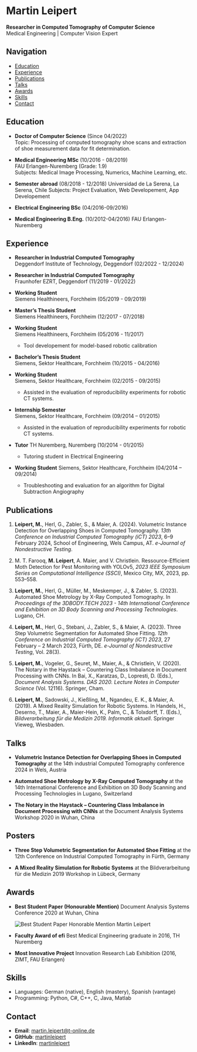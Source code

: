 # Martin Leipert

**Researcher in Computed Tomography of Computer Science**  
Medical Engineering | Computer Vision Expert

## Navigation
- [Education](#education)
- [Experience](#experience)
- [Publications](#publications)
- [Talks](#talks)
- [Awards](#awards)
- [Skills](#skills)
- [Contact](#contact)

## Education
- **Doctor of Computer Science** (Since 04/2022)  
  Topic: Processing of computed tomography shoe scans and extraction of shoe measurement data for fit determination.

- **Medical Engineering MSc** (10/2016 - 08/2019)  
  FAU Erlangen-Nuremberg (Grade: 1.9)  
  Subjects: Medical Image Processing, Numerics, Machine Learning, etc.

- **Semester abroad** (08/2018 - 12/2018)
  Universidad de La Serena, La Serena, Chile 
  Subjects: Project Evaluation, Web Developement, App Developement

- **Electrical Engineering BSc** (04/2016-09/2016)

- **Medical Engineering B.Eng.** (10/2012-04/2016)
  FAU Erlangen-Nuremberg 

## Experience
- **Researcher in Industrial Computed Tomography**  
  Deggendorf Institute of Technology, Deggendorf (02/2022 - 12/2024)

- **Researcher in Industrial Computed Tomography**  
  Fraunhofer EZRT, Deggendorf (11/2019 - 01/2022)

- **Working Student**  
  Siemens Healthineers, Forchheim (05/2019 - 09/2019)

- **Master’s Thesis Student**  
  Siemens Healthineers, Forchheim (12/2017 - 07/2018)

- **Working Student**  
  Siemens Healthineers, Forchheim (05/2016 - 11/2017)
  - Tool developement for model-based robotic calibration 

- **Bachelor’s Thesis Student**  
  Siemens, Sektor Healthcare, Forchheim (10/2015 - 04/2016) 

- **Working Student**  
  Siemens, Sektor Healthcare, Forchheim (02/2015 - 09/2015)  
  - Assisted in the evaluation of reproducibility experiments for robotic CT systems.

- **Internship Semester**  
  Siemens, Sektor Healthcare, Forchheim (09/2014 – 01/2015)
  - Assisted in the evaluation of reproducibility experiments for robotic CT systems.

- **Tutor**
  TH Nuremberg, Nuremberg (10/2014 - 01/2015)
  - Tutoring student in Electrical Engineering

- **Working Student**
  Siemens, Sektor Healthcare, Forchheim (04/2014 – 09/2014)
  - Troubleshooting and evaluation for an algorithm for Digital Subtraction Angiography


## Publications
1. **Leipert, M.**, Herl, G., Zabler, S., & Maier, A. (2024). Volumetric Instance Detection for Overlapping Shoes in Computed Tomography. *13th Conference on Industrial Computed Tomography (iCT) 2023*, 6–9 February 2024, School of Engineering, Wels Campus, AT. *e-Journal of Nondestructive Testing*.

2. M. T. Farooq, **M. Leipert**, A. Maier, and V. Christlein. Ressource-Efficient Moth Detection for Pest Monitoring with YOLOv5, *2023 IEEE Symposium Series on Computational Intelligence (SSCI)*, Mexico City, MX, 2023, pp. 553–558.

3. **Leipert, M.**, Herl, G., Müller, M., Meskemper, J., & Zabler, S. (2023). Automated Shoe Metrology by X-Ray Computed Tomography. In *Proceedings of the 3DBODY.TECH 2023 - 14th International Conference and Exhibition on 3D Body Scanning and Processing Technologies*. Lugano, CH.

4. **Leipert, M.**, Herl, G., Stebani, J., Zabler, S., & Maier, A. (2023). Three Step Volumetric Segmentation for Automated Shoe Fitting. *12th Conference on Industrial Computed Tomography (iCT) 2023*, 27 February – 2 March 2023, Fürth, DE. *e-Journal of Nondestructive Testing*, Vol. 28(3).

5. **Leipert, M.**, Vogeler, G., Seuret, M., Maier, A., & Christlein, V. (2020). The Notary in the Haystack – Countering Class Imbalance in Document Processing with CNNs. In Bai, X., Karatzas, D., Lopresti, D. (Eds.), *Document Analysis Systems. DAS 2020. Lecture Notes in Computer Science* (Vol. 12116). Springer, Cham.

6. **Leipert, M.**, Sadowski, J., Kießling, M., Ngandeu, E. K., & Maier, A. (2019). A Mixed Reality Simulation for Robotic Systems. In Handels, H., Deserno, T., Maier, A., Maier-Hein, K., Palm, C., & Tolxdorff, T. (Eds.), *Bildverarbeitung für die Medizin 2019. Informatik aktuell*. Springer Vieweg, Wiesbaden.

## Talks 
- **Volumetric Instance Detection for Overlapping Shoes in Computed Tomography**
  at the 14th industrial Computed Tomography conference 2024 in Wels, Austria 

- **Automated Shoe Metrology by X-Ray Computed Tomography**
  at the 14th International Conference and Exhibition on 3D Body Scanning and Processing Technologies in Lugano, Switzerland

- **The Notary in the Haystack – Countering Class Imbalance in Document Processing with CNNs**
  at the Document Analysis Systems Workshop 2020 in Wuhan, China

## Posters 
- **Three Step Volumetric Segmentation for Automated Shoe Fitting** 
  at the 12th Conference on Industrial Computed Tomography in Fürth, Germany 

- **A Mixed Reality Simulation for Robotic Systems**
  at the Bildverarbeitung für die Medizin 2019 Workshop in Lübeck, Germany

## Awards
- **Best Student Paper (Honourable Mention)** 
  Document Analysis Systems Conference 2020 at Wuhan, China
  
  ![Best Student Paper Honorable Mention Martin Leipert](images/Best-Student-Paper-Honorable-Mention.jpg "Award at DAS 2020, Wuhan")

- **Faculty Award of efi**
  Best Medical Engineering graduate in 2016, TH Nuremberg

- **Most Innovative Project**
  Innovation Research Lab Exhibition (2016, ZIMT, FAU Erlangen)

## Skills
  - Languages: German (native), English (mastery), Spanish (vantage)
  - Programming: Python, C#, C++, C, Java, Matlab

## Contact
  - **Email**: [martin.leipert@t-online.de](mailto:martin.leipert@t-online.de)
  - **GitHub**: [martinleipert](https://github.com/martinleipert)
  - **LinkedIn**: [martinleipert](https://www.linkedin.com/in/martinleipert/)

